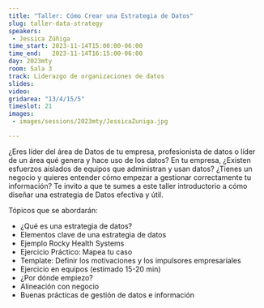 ```yaml
---
title: "Taller: Cómo Crear una Estrategia de Datos"
slug: taller-data-strategy
speakers:
 - Jessica Zúñiga
time_start: 2023-11-14T15:00:00-06:00
time_end:   2023-11-14T16:15:00-06:00
day: 2023mty
room: Sala 3
track: Liderazgo de organizaciones de datos
slides: 
video: 
gridarea: "13/4/15/5"
timeslot: 21
images:
 - images/sessions/2023mty/JessicaZuniga.jpg

---
```


¿Eres líder del área de Datos de tu empresa, profesionista de datos o líder de un área qué genera y hace uso de los datos? En tu empresa, ¿Existen esfuerzos aislados de equipos que administran y usan datos? ¿Tienes un negocio y quieres entender cómo empezar a gestionar correctamente tu información? Te invito a que te sumes a este taller introductorio a cómo diseñar una estrategia de Datos efectiva y útil. 

Tópicos que se abordarán:
 - ¿Qué es una estrategia de datos?
 - Elementos clave de una estrategia de datos
 - Ejemplo Rocky Health Systems
 - Ejercicio Práctico: Mapea tu caso
 - Template: Definir los motivaciones y los impulsores empresariales
 - Ejercicio en equipos (estimado 15-20 min)
 - ¿Por dónde empiezo?
 - Alineación con negocio
 - Buenas prácticas de gestión de datos e información
